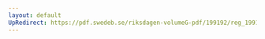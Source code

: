 ```yaml
---
layout: default
UpRedirect: https://pdf.swedeb.se/riksdagen-volumeG-pdf/199192/reg_199192/reg_199192_0581.pdf
---
```


